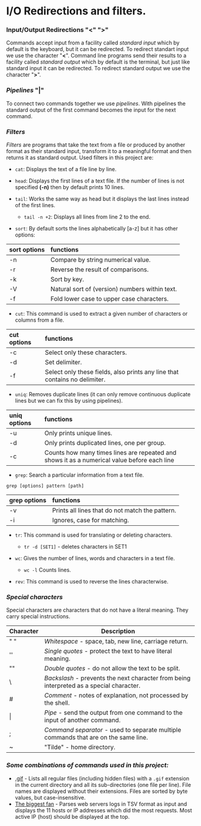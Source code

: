 # I/O Redirections and filters.
### Input/Output Redirections "<" ">"
Commands accept input from a facility called *standard input* which by default is the keyboard, but it can be redirected. To redirect standart input we use the character "**<**".
Command line programs send their results to a facility called *standard output* which by default is the terminal, but just like standard input it can be redirected. To redirect standard output we use the character "**>**".


### *Pipelines* "|"
To connect two commands together we use *pipelines*. With pipelines the standard output of the first command becomes the input for the next command.


### *Filters*
*Filters* are programs that take the text from a file or produced by another format as their standard input, transform it to a meaningful format and then returns it as standard output.
Used filters in this project are:
* `cat`: Displays the text of a file line by line.


* `head`: Displays the first lines of a text file. If the number of lines is not specified **(-n)** then by default prints 10 lines.


* `tail`: Works the same way as head but it displays the last lines instead of the first lines.
  * `tail -n +2`: Displays all lines from line 2 to the end.


* `sort`: By default sorts the lines alphabetically [a-z] but it has other options:

sort options | functions 
:------------ | :---------
-n | Compare by string numerical value.
-r | Reverse the result of comparisons.
-k | Sort by key.
-V | Natural sort of (version) numbers within text.
-f | Fold lower case to upper case characters.


* `cut`: This command is used to extract a given number of characters or columns from a file.

cut options | functions
:---------- | :--------
-c | Select only these characters.
-d | Set delimiter.
-f | Select only these fields, also prints any line that contains no delimiter.


* `uniq`: Removes duplicate lines (it can only remove continuous duplicate lines but we can fix this by using pipelines).

uniq options | functions
:----------- | :--------
-u | Only prints unique lines.
-d | Only prints duplicated lines, one per group.
-c | Counts how many times lines are repeated and shows it as a numerical value before each line


* `grep`: Search a particular information from a text file.
``` 
grep [options] pattern [path] 
```

grep options | functions
:----------- | :--------
-v | Prints all lines that do not match the pattern.
-i | Ignores, case for matching.


* `tr`: This command is used for translating or deleting characters.
  * `tr -d [SET1]` - deletes characters in SET1


* `wc`: Gives the number of lines, words and characters in a text file.
  * `wc -l` Counts lines.
 

* `rev`: This command is used to reverse the lines characterwise.


### *Special characters*
Special characters are characters that do not have a literal meaning. They carry special instructions.

Character | Description
--------- | -----------
" " | *Whitespace* - space, tab, new line, carriage return.
'' | *Single quotes* - protect the text to have literal meaning.
"" | *Double quotes* - do not allow the text to be split.
\ | *Backslash* -  prevents the next character from being interpreted as a special character.
&#35; | *Comment* - notes of explanation, not processed by the shell.
&#124; | *Pipe* - send the output from one command to the input of another command.
; | *Command separator* - used to separate multiple commands that are on the same line.
~ | "Tilde" - home directory.

### *Some combinations of commands used in this project:*
* [.gif](https://github.com/Donaldoo/shell/blob/main/io_redirections_and_filters/24-gifs) - Lists all regular files (including hidden files) with a `.gif` extension in the current directory and all its sub-directories (one file per line). File names are displayed without their extensions. Files are sorted by byte values, but case-insensitive.
* [The biggest fan](https://github.com/Donaldoo/shell/blob/main/io_redirections_and_filters/26-the_biggest_fan) - Parses web servers logs in TSV format as input and displays the 11 hosts or IP addresses which did the most requests. Most active IP (host) should be displayed at the top.
